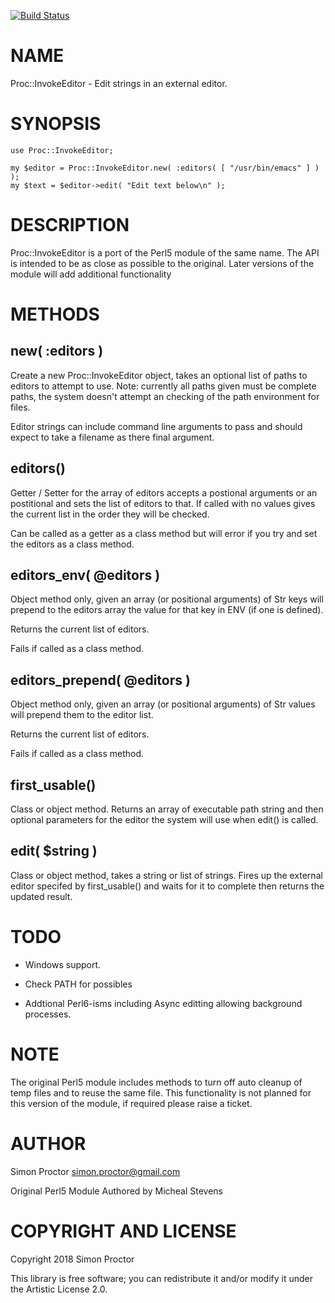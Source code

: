 [![Build Status](https://travis-ci.org/Scimon/p6-Proc-InvokeEditor.svg?branch=master)](https://travis-ci.org/Scimon/p6-Proc-InvokeEditor)

NAME
====

Proc::InvokeEditor - Edit strings in an external editor.

SYNOPSIS
========

    use Proc::InvokeEditor;

    my $editor = Proc::InvokeEditor.new( :editors( [ "/usr/bin/emacs" ] ) );
    my $text = $editor->edit( "Edit text below\n" );

DESCRIPTION
===========

Proc::InvokeEditor is a port of the Perl5 module of the same name. The API is intended to be as close as possible to the original. Later versions of the module will add additional functionality

METHODS
=======

new( :editors )
---------------

Create a new Proc::InvokeEditor object, takes an optional list of paths to editors to attempt to use. Note: currently all paths given must be complete paths, the system doesn't attempt an checking of the path environment for files.

Editor strings can include command line arguments to pass and should expect to take a filename as there final argument.

editors()
---------

Getter / Setter for the array of editors accepts a postional arguments or an postitional and sets the list of editors to that. If called with no values gives the current list in the order they will be checked.

Can be called as a getter as a class method but will error if you try and set the editors as a class method.

editors_env( @editors )
-----------------------

Object method only, given an array (or positional arguments) of Str keys will prepend to the editors array the value for that key in ENV (if one is defined).

Returns the current list of editors.

Fails if called as a class method.

editors_prepend( @editors )
---------------------------

Object method only, given an array (or positional arguments) of Str values will prepend them to the editor list.

Returns the current list of editors.

Fails if called as a class method.

first_usable()
--------------

Class or object method. Returns an array of executable path string and then optional parameters for the editor the system will use when edit() is called.

edit( $string )
---------------

Class or object method, takes a string or list of strings. Fires up the external editor specifed by first_usable() and waits for it to complete then returns the updated result.

TODO
====

  * Windows support.

  * Check PATH for possibles

  * Addtional Perl6-isms including Async editting allowing background processes.

NOTE
====

The original Perl5 module includes methods to turn off auto cleanup of temp files and to reuse the same file. This functionality is not planned for this version of the module, if required please raise a ticket.

AUTHOR
======

Simon Proctor <simon.proctor@gmail.com>

Original Perl5 Module Authored by Micheal Stevens

COPYRIGHT AND LICENSE
=====================

Copyright 2018 Simon Proctor

This library is free software; you can redistribute it and/or modify it under the Artistic License 2.0.
